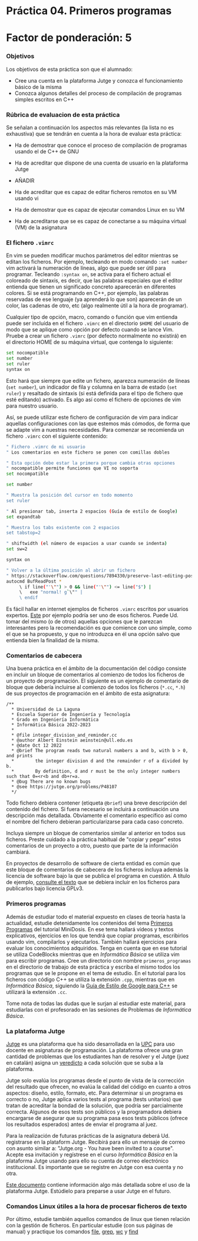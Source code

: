 # Práctica 04. Primeros programas

# Factor de ponderación: 5

### Objetivos
Los objetivos de esta práctica son que el alumnado:
* Cree una cuenta en la plataforma Jutge y conozca el funcionamiento básico de la misma
* Conozca algunos detalles del proceso de compilación de programas simples escritos en C++

### Rúbrica de evaluacion de esta práctica
Se señalan a continuación los aspectos más relevantes (la lista no es exhaustiva) que se tendrán en cuenta a la hora de evaluar esta práctica:
* Ha de demostrar que conoce el proceso de compilación de programas usando el de C++ de GNU
* Ha de acreditar que dispone de una cuenta de usuario en la plataforma Jutge

* AÑADIR

* Ha de acreditar que es capaz de editar ficheros remotos en su VM usando vi
* Ha de demostrar que es capaz de ejecutar comandos Linux en su VM
* Ha de acreditarse que se es capaz de conectarse a su máquina virtual (VM) de la asignatura 

### El fichero `.vimrc`
En vim se pueden modificar muchos parámetros del editor mientras se editan los ficheros. 
Por ejemplo, tecleando en modo comando `:set number` vim activará la numeración de líneas, algo que puede ser útil para programar.
Tecleando `:syntax on`, se activa para el fichero actual el coloreado de sintaxis, es decir, que las palabras especiales que el editor 
entienda que tienen un significado concreto aparecerán en diferentes colores. 
Si se está programando en C++, por ejemplo, las palabras reservadas de ese lenguaje (ya aprenderá lo que son) aparecerán de un color, 
las cadenas de otro, etc (algo realmente útil a la hora de programar).

Cualquier tipo de opción, macro, comando o función que vim entienda puede ser incluída en el fichero `.vimrc` 
en el directorio `$HOME` del usuario de modo que se aplique como opción por defecto cuando se lance Vim. 
Pruebe a crear un fichero `.vimrc` (por defecto normalmente no existirá) en el directorio HOME de su máquina
virtual, que contenga lo siguiente:
``` .bash
set nocompatible
set number
set ruler
syntax on
```

Esto hará que siempre que edite un fichero, aparezca numeración de líneas (`set number`), 
un indicador de fila y columna en la barra de estado (`set ruler`) y resaltado de sintaxis 
(si está definida para el tipo de fichero que esté editando) activado. 
Es algo así como el fichero de opciones de vim para nuestro usuario.

Así, se puede utilizar este fichero de configuración de vim para indicar aquellas configuraciones con las que estemos más cómodos, 
de forma que se adapte vim a nuestras necesidades. 
Para comenzar se recomienda un fichero `.vimrc` con el siguiente contenido:
``` .bash
" Fichero .vimrc de mi usuario
" Los comentarios en este fichero se ponen con comillas dobles

" Esta opción debe estar la primera porque cambia otras opciones
" nocompatible permite funciones que VI no soporta
set nocompatible

set number

" Muestra la posición del cursor en todo momento
set ruler

" Al presionar tab, inserta 2 espacios (Guía de estilo de Google)
set expandtab

" Muestra los tabs existente con 2 espacios
set tabstop=2

" shiftwidth (el número de espacios a usar cuando se indenta)
set sw=2

syntax on

" Volver a la última posición al abrir un fichero
" https://stackoverflow.com/questions/7894330/preserve-last-editing-position-in-vim
autocmd BufReadPost *
     \ if line("'\"") > 0 && line("'\"") <= line("$") |
     \   exe "normal! g`\"" |
     \ endif
```
Es fácil hallar en internet ejemplos de ficheros `.vimrc` escritos por usuarios expertos.
[Este](https://gist.github.com/simonista/8703722)
por ejemplo podría ser uno de esos ficheros.
Puede Ud. tomar del mismo (o de otros) aquellas opciones que le parezcan interesantes pero la recomendación es
que comience con uno simple, como el que se ha propuesto, y que no introduzca en él una opción salvo que
entienda bien la finalidad de la misma.

### Comentarios de cabecera
Una buena práctica en el ámbito de la documentación del código consiste en incluir un bloque de comentarios al comienzo
de todos los ficheros de un proyecto de programación.
El siguiente es un ejemplo de comentario de bloque que debería incluirse al comienzo de todos los ficheros
(`*.cc`, `*.h`) de sus proyectos de programación en el ámbito de esta asignatura:

```
/**
  * Universidad de La Laguna
  * Escuela Superior de Ingeniería y Tecnología
  * Grado en Ingeniería Informática
  * Informática Básica 2022-2023
  *
  * @file integer_division_and_reminder.cc
  * @author Albert Einstein aeinstein@ull.edu.es
  * @date Oct 12 2022
  * @brief The program reads two natural numbers a and b, with b > 0, and prints 
  *        the integer division d and the remainder r of a divided by b.
  *        By definition, d and r must be the only integer numbers such that 0=<r<b and db+r=a.
  * @bug There are no known bugs
  * @see https://jutge.org/problems/P48107
  */
```

Todo fichero debiera contener (etiqueta `@brief`) una breve descripción del contenido del fichero.
Si fuera necesario se incluirá a continuación una descripción más detallada.
Obviamente el comentario específico así como el nombre del fichero debieran particularizarse para cada caso
concreto.

Incluya siempre un bloque de comentarios similar al anterior en todos sus ficheros.
Preste cuidado a la práctica habitual de "copiar y pegar" estos comentarios de un proyecto a otro, puesto que parte de la
información cambiará.

En proyectos de desarrollo de software de cierta entidad es común que este bloque de comentarios de cabecera de los ficheros
incluya además la licencia de software bajo la que se publica el programa en cuestión.
A título de ejemplo, 
[consulte el texto](https://www.gnu.org/licenses/gpl-3.0.html)
que se debiera incluir en los ficheros para publicarlos bajo licencia GPLv3.

### Primeros programas
Además de estudiar todo el material expuesto en clases de teoría hasta la actualidad, estudie detenidamente
los contenidos del tema
[Primeros Programas](http://www.minidosis.org/#/temas/Cpp.PrimerosProgramas)
del tutorial MiniDosis.
En ese tema hallará vídeos y textos explicativos, ejercicios en los que tendrá que copiar programas,
escribirlos usando vim, compilarlos y ejecutarlos. También hallará ejercicios para evaluar los conocimientos
adquiridos.
Tenga en cuenta que en ese tutorial se utiliza CodeBlocks mientras que en *Informática Básica* se utiliza vim
para escribir programas.
Cree un directorio con nombre `primeros_programas` en el directorio de trabajo de esta práctica y escriba el
mismo todos los programas que se le propone en el tema de estudio.
En el tutorial para los ficheros con código C++ se utiliza la extensión `.cpp`, mientras que en *Informática
Básica*, siguiendo la 
[Guía de Estilo de Google para C++](https://google.github.io/styleguide/cppguide.html#File_Names)
se utilizará la extensión `.cc`.

Tome nota de todas las dudas que le surjan al estudiar este material, para estudiarlas con el profesorado en
las sesiones de Problemas de *Informática Básica*.

### La plataforma Jutge
[Jutge](https://jutge.org/) 
es una plataforma que ha sido desarrollada en la
[UPC](https://www.upc.edu/en) 
para uso docente en asignaturas de programación.
La plataforma ofrece una gran cantidad de problemas que los estudiantes han de resolver y el Jutge (juez en catalán) asigna un 
[veredicto](https://jutge.org/documentation/verdicts) 
a cada solución que se suba a la plataforma.

Jutge solo evalúa los programas desde el punto de vista de la corrección del resultado que ofrecen, 
no evalúa la calidad del código en cuanto a otros aspectos: diseño, estilo, formato, etc.
Para determinar si un programa es correcto o no, Jutge aplica varios tests al programa (tests unitarios)
que tratan de acreditar la bondad de la solución, que podría ser parcialmente correcta.
Algunos de esos tests son públicos y la programadora debiera encargarse de asegurar que su programa pasa
esos tests públicos (ofrece los resultados esperados) antes de enviar el programa al juez.

Para la realización de futuras prácticas de la asignatura deberá Ud. registrarse en la plataform Jutge. 
Recibirá para ello un mensaje de correo con asunto similar a: "Jutge.org - You have been invited to a course". 
Acepte esa invitación y regístrese en el curso *Informática Básica* en la plataforma Jutge usando para ello su
cuenta de correo electrónico institucional.
Es importante que se registre en Jutge con esa cuenta y no otra.

[Este documento](https://docs.google.com/presentation/d/1k53XMnI6Z9DTlBHRJ0cBqix0KZyVIFUgD61XAcsgA9Y/edit?usp=sharing)
contiene información algo más detallada sobre el uso de la plataforma Jutge. 
Estúdielo para preparse a usar Jutge en el futuro.



### Comandos Linux útiles a la hora de procesar ficheros de texto
Por último, estudie también aquellos comandos de linux que tienen relación con la gestión de ficheros.
En particular estudie (con sus páginas de manual) y practique los comandos 
[file](https://ss64.com/bash/file.html),
[grep](https://ss64.com/bash/grep.html),
[wc](https://ss64.com/bash/wc.html) y
[find](https://ss64.com/bash/find.html)
